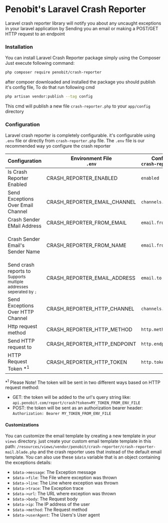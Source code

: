 # Penobit's Laravel Crash Reporter

Laravel crash reporter library will notify you about any uncaught exceptions in your laravel application by Sending you an email or making a POST/GET HTTP request to an endpoint

### Installation

You can install Laravel Crash Reporter package simply using the Composer
Just execute following command:

```bash
php composer require penobit/crash-reporter
```

after compoer downloaded and installed the package you should publish it's config file, To do that run following cmd

```bash
php artisan vendor:publish --tag config
```

This cmd will publish a new file `crash-reporter.php` to your `app/config` directory

### Configuration

Laravel crash reporter is completely configurable.
it's configurable using `.env` file or directly from `crash-reporter.php` file.
The `.env` file is our recommended way yo configure the crash reporter

|Configuration|Environment File <div>`.env`</div>|Config file <div>`crash-reporter.php`</div>|Default Value|
|---|---|---|---|
|Is Crash Reporter Enabled|CRASH_REPORTER_ENABLED|`enabled`|`false`|
|Send Exceptions Over Email Channel|CRASH_REPORTER_EMAIL_CHANNEL|`channels.email`|`true`|
|Crash Sender EMail Address|CRASH_REPORTER_FROM_EMAIL|`email.from.address`|`MAIL_FROM_ADDRESS` in `.env`|
|Crash Sender Email's Sender Name|CRASH_REPORTER_FROM_NAME|`email.from.address`|`MAIL_FROM_NAME` in `.env` if available `"Laravel Crash Reporter"` otherwise|
|Send crash reports to<div><sub>Supports multiple addresses seperated by `;`</sub></div>|CRASH_REPORTER_EMAIL_ADDRESS|`email.to`|`null`|
|Send Exceptions Over HTTP Channel|CRASH_REPORTER_HTTP_CHANNEL|`channels.http`|`false`|
|Http request method|CRASH_REPORTER_HTTP_METHOD|`http.method`|`"POST"`|
|Send HTTP request to|CRASH_REPORTER_HTTP_ENDPOINT|`http.endpoint`|`null`|
|HTTP Request Token *<sup>1</sup>|CRASH_REPORTER_HTTP_TOKEN|`http.token`|`null`|

*<sup>1</sup> Please Note!
The token will be sent in two different ways based on HTTP request method:
- GET: the token will be added to the url's query string like: `api.penobit.com/report/crash?token=MY_TOKEN_FROM_ENV_FILE`
- POST: the token will be sent as an authorization bearer header: `Authorization: Bearer MY_TOKEN_FROM_ENV_FILE`


#### Customizations
You can customize the email template by creating a new template in your `views` directory.
just create your custom email template template in this path:
`/resources/views/vendor/penobit/crash-reporter/crash-reporter-mail.blade.php`
and the crash reporter uses that instead of the default email template.
You can also use these `$data` variable that is an object containing the exceptions details:
- `$data->message`: The Exception message
- `$data->file`: The File where exception was thrown
- `$data->line`: The Line where exception was thrown
- `$data->trace`: The Exception trace
- `$data->url`: The URL where exception was thrown
- `$data->body`: The Request body
- `$data->ip`: The IP address of the user
- `$data->method`: The Request method
- `$data->userAgent`: The Users's User agent
